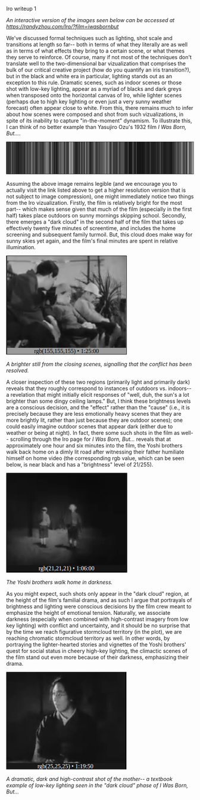 Iro writeup 1

*An interactive version of the images seen below can be accessed at https://randyzhou.com/Iro/?film=iwasbornbut*

We've discussed formal techniques such as lighting, shot scale and transitions at length so far-- both in terms of what they literally are as well as in terms of what effects they bring to a certain scene, or what themes they serve to reinforce. Of course, many if not most of the techniques don't translate well to the two-dimensional bar vizualization that comprises the bulk of our critical creative project (how do you quantify an iris transition?), but in the black and white era in particular, lighting stands out as an exception to this rule. Dramatic scenes, such as indoor scenes or those shot with low-key lighting, appear as a myriad of blacks and dark greys when transposed onto the horizontal canvas of Iro, while lighter scenes (perhaps due to high key lighting or even just a very sunny weather forecast) often appear close to white. From this, there remains much to infer about how scenes were composed and shot from such vizualizations, in spite of its inability to capture "in-the-moment" dynamism. To illustrate this, I can think of no better example than Yasujiro Ozu's 1932 film *I Was Born, But...*.

![b05dcaa027ea67e2a34e94f37ab79d89.png](../_resources/72b425f9a91b4cb885649a0b0b3cbaae.png)

Assuming the above image remains legible (and we encourage you to actually visit the link listed above to get a higher resolution version that is not subject to image compression), one might immediately notice two things from the Iro vizualization. Firstly, the film is relatively bright for the most part-- which makes sense given that much of the film (especially in the first half) takes place outdoors on sunny mornings skipping school. Secondly, there emerges a "dark cloud" in the second half of the film that takes up effectively twenty five minutes of screentime, and includes the home screening and subsequent family turmoil. But, this cloud does make way for sunny skies yet again, and the film's final minutes are spent in relative illumination.

![5f16d17e0c5e286c7d3627ad2eb3c29e.png](../_resources/57404cd88e574513bb018509d68dc2f8.png)

*A brighter still from the closing scenes, signalling that the conflict has been resolved.*

A closer inspection of these two regions (primarily light and primarily dark) reveals that they roughly correspond to instances of outdoors vs. indoors-- a revelation that might initially elicit responses of "well, duh, the sun's a lot brighter than some dingy ceiling lamps." But, I think these brightness levels are a conscious decision, and the "effect" rather than the "cause" (i.e., it is precisely because they are less emotionally heavy scenes that they are more brightly lit, rather than just because they are outdoor scenes); one could easily imagine outdoor scenes that appear dark (either due to weather or being at night). In fact, there some such shots in the film as well-- scrolling through the Iro page for *I Was Born, But...* reveals that at approximately one hour and six minutes into the film, the Yoshi brothers walk back home on a dimly lit road after witnessing their father humiliate himself on home video (the corresponding rgb value, which can be seen below, is near black and has a "brightness" level of 21/255).

![e5b17f5adfd8efb4b64dc73d7786ff3b.png](../_resources/29e898b728504fdc91f66af79804108f.png)

*The Yoshi brothers walk home in darkness.*

As you might expect, such shots only appear in the "dark cloud" region, at the height of the film's familial drama, and as such I argue that portrayals of brightness and lighting were conscious decisions by the film crew meant to emphasize the height of emotional tension. Naturally, we associate darkness (especially when combined with high-contrast imagery from low key lighting) with conflict and uncertainty, and it should be no surprise that by the time we reach figurative stormcloud territory (in the plot), we are reaching chromatic stormcloud territory as well. In other words, by portraying the lighter-hearted stories and vignettes of the Yoshi brothers' quest for social status in cheery high-key lighting, the climactic scenes of the film stand out even more because of their darkness, emphasizing their drama.

![d9a761846c38deed4219240c94cfea0e.png](../_resources/5e4ac930d5884063b54fae145bcaf5a6.png)

*A dramatic, dark and high-contrast shot of the mother-- a textbook example of low-key lighting seen in the "dark cloud" phase of I Was Born, But...*


